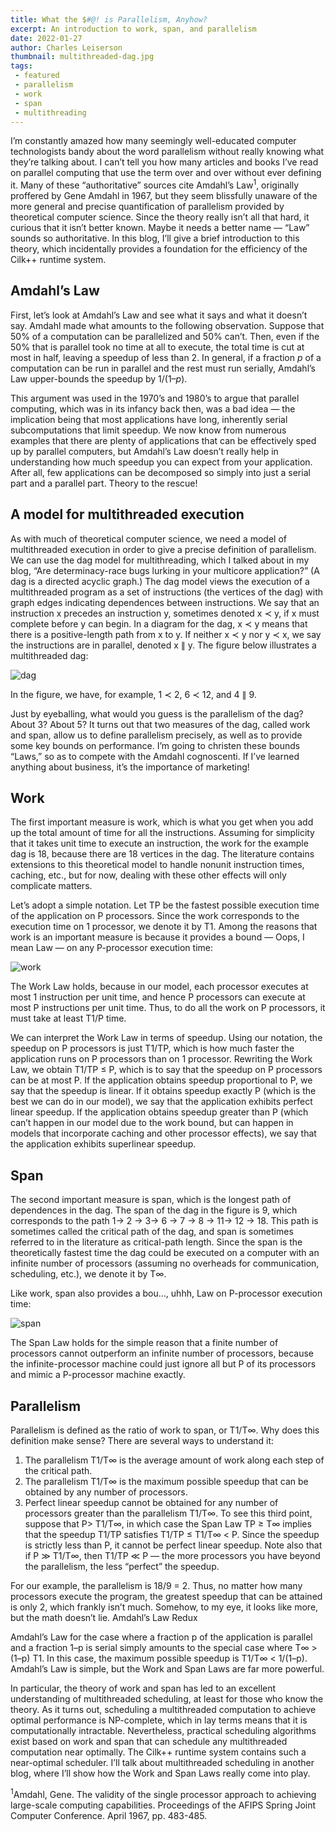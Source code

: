 ```yaml
---
title: What the $#@! is Parallelism, Anyhow?
excerpt: An introduction to work, span, and parallelism
date: 2022-01-27
author: Charles Leiserson
thumbnail: multithreaded-dag.jpg
tags:
 - featured
 - parallelism
 - work
 - span
 - multithreading
---
```


I’m constantly amazed how many seemingly well-educated computer technologists bandy about the word parallelism without really knowing what they’re talking about. I can’t tell you how many articles and books I’ve read on parallel computing that use the term over and over without ever defining it. Many of these “authoritative” sources cite Amdahl’s Law<sup>1</sup>, originally proffered by Gene Amdahl in 1967, but they seem blissfully unaware of the more general and precise quantification of parallelism provided by theoretical computer science. Since the theory really isn’t all that hard, it curious that it isn’t better known. Maybe it needs a better name — “Law” sounds so authoritative. In this blog, I’ll give a brief introduction to this theory, which incidentally provides a foundation for the efficiency of the Cilk++ runtime system.

## Amdahl’s Law

First, let’s look at Amdahl’s Law and see what it says and what it doesn’t say. Amdahl made what amounts to the following observation. Suppose that 50% of a computation can be parallelized and 50% can’t. Then, even if the 50% that is parallel took no time at all to execute, the total time is cut at most in half, leaving a speedup of less than 2. In general, if a fraction $p$ of a computation can be run in parallel and the rest must run serially, Amdahl’s Law upper-bounds the speedup by $1/(1–p)$.

This argument was used in the 1970’s and 1980’s to argue that parallel computing, which was in its infancy back then, was a bad idea — the implication being that most applications have long, inherently serial subcomputations that limit speedup. We now know from numerous examples that there are plenty of applications that can be effectively sped up by parallel computers, but Amdahl’s Law doesn’t really help in understanding how much speedup you can expect from your application. After all, few applications can be decomposed so simply into just a serial part and a parallel part. Theory to the rescue!

## A model for multithreaded execution

As with much of theoretical computer science, we need a model of multithreaded execution in order to give a precise definition of parallelism. We can use the dag model for multithreading, which I talked about in my blog, “Are determinacy-race bugs lurking in your multicore application?” (A dag is a directed acyclic graph.) The dag model views the execution of a multithreaded program as a set of instructions (the vertices of the dag) with graph edges indicating dependences between instructions. We say that an instruction x precedes an instruction y, sometimes denoted x ≺ y, if x must complete before y can begin. In a diagram for the dag, x ≺ y means that there is a positive-length path from x to y. If neither x ≺ y nor y ≺ x, we say the instructions are in parallel, denoted x ∥ y. The figure below illustrates a multithreaded dag:

 
![dag](/img/multithreaded-dag.jpg)
 

In the figure, we have, for example, 1 ≺ 2, 6 ≺ 12, and 4 ∥ 9.

Just by eyeballing, what would you guess is the parallelism of the dag? About 3? About 5? It turns out that two measures of the dag, called work and span, allow us to define parallelism precisely, as well as to provide some key bounds on performance. I’m going to christen these bounds “Laws,” so as to compete with the Amdahl cognoscenti. If I’ve learned anything about business, it’s the importance of marketing!

## Work

The first important measure is work, which is what you get when you add up the total amount of time for all the instructions. Assuming for simplicity that it takes unit time to execute an instruction, the work for the example dag is 18, because there are 18 vertices in the dag. The literature contains extensions to this theoretical model to handle nonunit instruction times, caching, etc., but for now, dealing with these other effects will only complicate matters.

Let’s adopt a simple notation. Let TP be the fastest possible execution time of the application on P processors. Since the work corresponds to the execution time on 1 processor, we denote it by T1. Among the reasons that work is an important measure is because it provides a bound — Oops, I mean Law — on any P-processor execution time:

![work](/img/work-law.jpg) 

The Work Law holds, because in our model, each processor executes at most 1 instruction per unit time, and hence P processors can execute at most P instructions per unit time. Thus, to do all the work on P processors, it must take at least T1/P time.

We can interpret the Work Law in terms of speedup. Using our notation, the speedup on P processors is just T1/TP, which is how much faster the application runs on P processors than on 1 processor. Rewriting the Work Law, we obtain T1/TP ≤ P, which is to say that the speedup on P processors can be at most P. If the application obtains speedup proportional to P, we say that the speedup is linear. If it obtains speedup exactly P (which is the best we can do in our model), we say that the application exhibits perfect linear speedup. If the application obtains speedup greater than P (which can’t happen in our model due to the work bound, but can happen in models that incorporate caching and other processor effects), we say that the application exhibits superlinear speedup.

## Span

The second important measure is span, which is the longest path of dependences in the dag. The span of the dag in the figure is 9, which corresponds to the path 1→ 2 → 3→ 6 → 7 → 8 → 11→ 12 → 18. This path is sometimes called the critical path of the dag, and span is sometimes referred to in the literature as critical-path length. Since the span is the theoretically fastest time the dag could be executed on a computer with an infinite number of processors (assuming no overheads for communication, scheduling, etc.), we denote it by T∞.

Like work, span also provides a bou…, uhhh, Law on P-processor execution time:

![span](/img/span-law.jpg) 

The Span Law holds for the simple reason that a finite number of processors cannot outperform an infinite number of processors, because the infinite-processor machine could just ignore all but P of its processors and mimic a P-processor machine exactly.

## Parallelism

Parallelism is defined as the ratio of work to span, or T1/T∞. Why does this definition make sense? There are several ways to understand it:

 1. The parallelism T1/T∞ is the average amount of work along each step of the critical path.
 1. The parallelism T1/T∞ is the maximum possible speedup that can be obtained by any number of processors.
 1. Perfect linear speedup cannot be obtained for any number of processors greater than the parallelism T1/T∞. To see this third point, suppose that P> T1/T∞, in which case the Span Law TP ≥ T∞ implies that the speedup T1/TP satisfies T1/TP ≤ T1/T∞ < P. Since the speedup is strictly less than P, it cannot be perfect linear speedup. Note also that if P ≫ T1/T∞, then T1/TP ≪ P — the more processors you have beyond the parallelism, the less “perfect” the speedup.

For our example, the parallelism is 18/9 = 2. Thus, no matter how many processors execute the program, the greatest speedup that can be attained is only 2, which frankly isn’t much. Somehow, to my eye, it looks like more, but the math doesn’t lie.
Amdahl’s Law Redux

Amdahl’s Law for the case where a fraction p of the application is parallel and a fraction 1–p is serial simply amounts to the special case where T∞ > (1–p) T1. In this case, the maximum possible speedup is T1/T∞ < 1/(1–p). Amdahl’s Law is simple, but the Work and Span Laws are far more powerful.

In particular, the theory of work and span has led to an excellent understanding of multithreaded scheduling, at least for those who know the theory. As it turns out, scheduling a multithreaded computation to achieve optimal performance is NP-complete, which in lay terms means that it is computationally intractable. Nevertheless, practical scheduling algorithms exist based on work and span that can schedule any multithreaded computation near optimally. The Cilk++ runtime system contains such a near-optimal scheduler. I’ll talk about multithreaded scheduling in another blog, where I’ll show how the Work and Span Laws really come into play.

<sup>1</sup>Amdahl, Gene. The validity of the single processor approach to achieving large-scale computing capabilities. Proceedings of the AFIPS Spring Joint Computer Conference. April 1967, pp. 483-485.
